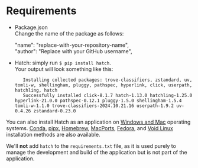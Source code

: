 # Requirements

- Package.json<br/>
  Change the name of the package as follows:

   "name": "replace-with-your-repository-name",<br/>
   "author": "Replace with your GitHub username",

- Hatch: simply run ```$ pip install hatch```.<br/>
  Your output will look something like this:
  ```...
     Installing collected packages: trove-classifiers, zstandard, uv, tomli-w, shellingham, pluggy, pathspec, hyperlink, click, userpath, hatchling, hatch
     Successfully installed click-8.1.7 hatch-1.13.0 hatchling-1.25.0 hyperlink-21.0.0 pathspec-0.12.1 pluggy-1.5.0 shellingham-1.5.4 tomli-w-1.1.0 trove-classifiers-2024.10.21.16 userpath-1.9.2 uv-0.4.26 zstandard-0.23.0
   ```

You can also install Hatch as an application on [Windows and Mac](https://hatch.pypa.io/latest/install/#installers) operating systems. [Conda](https://hatch.pypa.io/latest/install/#conda), [pipx](https://hatch.pypa.io/latest/install/#pipx), [Homebrew](https://hatch.pypa.io/latest/install/#homebrew), [MacPorts](https://hatch.pypa.io/latest/install/#macports), [Fedora](https://hatch.pypa.io/latest/install/#fedora), and [Void Linux](https://hatch.pypa.io/latest/install/#void-linux) installation methods are also available.

We'll **not** add ```hatch``` to the ```requirements.txt``` file, as it is used purely to manage the development and build of the application but is not part of the application.
